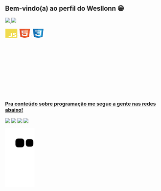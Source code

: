 ## Bem-vindo(a) ao perfil do Wesllonn 😁

 <div>
   <a href="https://github.com/Wesllon">
   <img height="180em" src="https://github-readme-stats.vercel.app/api?username=Wesllon&show_icons=true&theme=tokyonight&include_all_commits=true&count_private=true"/>
   <img height="180em" src="https://github-readme-stats.vercel.app/api/top-langs/?username=Wesllon&layout=compact&langs_count=6&theme=tokyonight"/>

</div>
<div style="display: inline_block"><br>
  <img align="center" alt="Js" height="30" width="40" src="https://raw.githubusercontent.com/devicons/devicon/master/icons/javascript/javascript-plain.svg">
  <img align="center" alt="HTML" height="30" width="40" src="https://raw.githubusercontent.com/devicons/devicon/master/icons/html5/html5-original.svg">
  <img align="center" alt="CSS" height="30" width="40" src="https://raw.githubusercontent.com/devicons/devicon/master/icons/css3/css3-original.svg">
  <?xml version="1.0" encoding="UTF-8" standalone="no"?>
<!-- Created with Inkscape (http://www.inkscape.org/) -->

<svg
   version="1.0"
   id="svg2"
   sodipodi:version="0.32"
   inkscape:version="1.2.1 (9c6d41e410, 2022-07-14)"
   sodipodi:docname="python-logo-only.svg"
   width="92.070236pt"
   height="101.00108pt"
   inkscape:export-filename="python-logo-only.png"
   inkscape:export-xdpi="232.44"
   inkscape:export-ydpi="232.44"
   xmlns:inkscape="http://www.inkscape.org/namespaces/inkscape"
   xmlns:sodipodi="http://sodipodi.sourceforge.net/DTD/sodipodi-0.dtd"
   xmlns:xlink="http://www.w3.org/1999/xlink"
   xmlns="http://www.w3.org/2000/svg"
   xmlns:svg="http://www.w3.org/2000/svg"
   xmlns:rdf="http://www.w3.org/1999/02/22-rdf-syntax-ns#"
   xmlns:cc="http://creativecommons.org/ns#"
   xmlns:dc="http://purl.org/dc/elements/1.1/">
  <metadata
     id="metadata371">
                   />
      </
    <linearGradient
       id="linearGradient2795">
      <stop
         style="stop-color:#b8b8b8;stop-opacity:0.49803922;"
         offset="0"
         id="stop2797" />
      <stop
         style="stop-color:#7f7f7f;stop-opacity:0;"
         offset="1"
         id="stop2799" />
    </linearGradient>
    <linearGradient
       id="linearGradient2787">
      <stop
         style="stop-color:#7f7f7f;stop-opacity:0.5;"
         offset="0"
         id="stop2789" />
      <stop
         style="stop-color:#7f7f7f;stop-opacity:0;"
         offset="1"
         id="stop2791" />
    </linearGradient>
    <linearGradient
       id="linearGradient3676">
      <stop
         style="stop-color:#b2b2b2;stop-opacity:0.5;"
         offset="0"
         id="stop3678" />
      <stop
         style="stop-color:#b3b3b3;stop-opacity:0;"
         offset="1"
         id="stop3680" />
    </linearGradient>
    <linearGradient
       id="linearGradient3236">
      <stop
         style="stop-color:#f4f4f4;stop-opacity:1"
         offset="0"
         id="stop3244" />
      <stop
         style="stop-color:white;stop-opacity:1"
         offset="1"
         id="stop3240" />
    </linearGradient>
    <linearGradient
       id="linearGradient4671">
      <stop
         style="stop-color:#ffd43b;stop-opacity:1;"
         offset="0"
         id="stop4673" />
      <stop
         style="stop-color:#ffe873;stop-opacity:1"
         offset="1"
         id="stop4675" />
    </linearGradient>
    <linearGradient
       id="linearGradient4689">
      <stop
         style="stop-color:#5a9fd4;stop-opacity:1;"
         offset="0"
         id="stop4691" />
      <stop
         style="stop-color:#306998;stop-opacity:1;"
         offset="1"
         id="stop4693" />
    </linearGradient>
    <linearGradient
       x1="224.23996"
       y1="144.75717"
       x2="-65.308502"
       y2="144.75717"
       id="linearGradient2987"
       xlink:href="#linearGradient4671"
       gradientUnits="userSpaceOnUse"
       gradientTransform="translate(100.2702,99.61116)" />
    <linearGradient
       x1="172.94208"
       y1="77.475983"
       x2="26.670298"
       y2="76.313133"
       id="linearGradient2990"
       xlink:href="#linearGradient4689"
       gradientUnits="userSpaceOnUse"
       gradientTransform="translate(100.2702,99.61116)" />
    <linearGradient
       inkscape:collect="always"
       xlink:href="#linearGradient4689"
       id="linearGradient2587"
       gradientUnits="userSpaceOnUse"
       gradientTransform="translate(100.2702,99.61116)"
       x1="172.94208"
       y1="77.475983"
       x2="26.670298"
       y2="76.313133" />
    <linearGradient
       inkscape:collect="always"
       xlink:href="#linearGradient4671"
       id="linearGradient2589"
       gradientUnits="userSpaceOnUse"
       gradientTransform="translate(100.2702,99.61116)"
       x1="224.23996"
       y1="144.75717"
       x2="-65.308502"
       y2="144.75717" />
    <linearGradient
       inkscape:collect="always"
       xlink:href="#linearGradient4689"
       id="linearGradient2248"
       gradientUnits="userSpaceOnUse"
       gradientTransform="translate(100.2702,99.61116)"
       x1="172.94208"
       y1="77.475983"
       x2="26.670298"
       y2="76.313133" />
    <linearGradient
       inkscape:collect="always"
       xlink:href="#linearGradient4671"
       id="linearGradient2250"
       gradientUnits="userSpaceOnUse"
       gradientTransform="translate(100.2702,99.61116)"
       x1="224.23996"
       y1="144.75717"
       x2="-65.308502"
       y2="144.75717" />
    <linearGradient
       inkscape:collect="always"
       xlink:href="#linearGradient4671"
       id="linearGradient2255"
       gradientUnits="userSpaceOnUse"
       gradientTransform="matrix(0.562541,0,0,0.567972,-11.5974,-7.60954)"
       x1="224.23996"
       y1="144.75717"
       x2="-65.308502"
       y2="144.75717" />
    <linearGradient
       inkscape:collect="always"
       xlink:href="#linearGradient4689"
       id="linearGradient2258"
       gradientUnits="userSpaceOnUse"
       gradientTransform="matrix(0.562541,0,0,0.567972,-11.5974,-7.60954)"
       x1="172.94208"
       y1="76.176224"
       x2="26.670298"
       y2="76.313133" />
    <radialGradient
       inkscape:collect="always"
       xlink:href="#linearGradient2795"
       id="radialGradient2801"
       cx="61.518883"
       cy="132.28575"
       fx="61.518883"
       fy="132.28575"
       r="29.036913"
       gradientTransform="matrix(1,0,0,0.177966,0,108.7434)"
       gradientUnits="userSpaceOnUse" />
    <linearGradient
       inkscape:collect="always"
       xlink:href="#linearGradient4671"
       id="linearGradient1475"
       gradientUnits="userSpaceOnUse"
       gradientTransform="matrix(0.562541,0,0,0.567972,-14.99112,-11.702371)"
       x1="150.96111"
       y1="192.35176"
       x2="112.03144"
       y2="137.27299" />
    <linearGradient
       inkscape:collect="always"
       xlink:href="#linearGradient4689"
       id="linearGradient1478"
       gradientUnits="userSpaceOnUse"
       gradientTransform="matrix(0.562541,0,0,0.567972,-14.99112,-11.702371)"
       x1="26.648937"
       y1="20.603781"
       x2="135.66525"
       y2="114.39767" />
    <radialGradient
       inkscape:collect="always"
       xlink:href="#linearGradient2795"
       id="radialGradient1480"
       gradientUnits="userSpaceOnUse"
       gradientTransform="matrix(1.7490565e-8,-0.23994696,1.054668,3.7915457e-7,-83.7008,142.46201)"
       cx="61.518883"
       cy="132.28575"
       fx="61.518883"
       fy="132.28575"
       r="29.036913" />
  </defs>
  <path
     style="fill:url(#linearGradient1478);fill-opacity:1"
     d="M 54.918785,9.1927389e-4 C 50.335132,0.02221727 45.957846,0.41313697 42.106285,1.0946693 30.760069,3.0991731 28.700036,7.2947714 28.700035,15.032169 v 10.21875 h 26.8125 v 3.40625 h -26.8125 -10.0625 c -7.792459,0 -14.6157588,4.683717 -16.7499998,13.59375 -2.46181998,10.212966 -2.57101508,16.586023 0,27.25 1.9059283,7.937852 6.4575432,13.593748 14.2499998,13.59375 h 9.21875 v -12.25 c 0,-8.849902 7.657144,-16.656248 16.75,-16.65625 h 26.78125 c 7.454951,0 13.406253,-6.138164 13.40625,-13.625 v -25.53125 c 0,-7.2663386 -6.12998,-12.7247771 -13.40625,-13.9374997 C 64.281548,0.32794397 59.502438,-0.02037903 54.918785,9.1927389e-4 Z m -14.5,8.21875012611 c 2.769547,0 5.03125,2.2986456 5.03125,5.1249996 -2e-6,2.816336 -2.261703,5.09375 -5.03125,5.09375 -2.779476,-1e-6 -5.03125,-2.277415 -5.03125,-5.09375 -10e-7,-2.826353 2.251774,-5.1249996 5.03125,-5.1249996 z"
     id="path1948" />
  <path
     style="fill:url(#linearGradient1475);fill-opacity:1"
     d="m 85.637535,28.657169 v 11.90625 c 0,9.230755 -7.825895,16.999999 -16.75,17 h -26.78125 c -7.335833,0 -13.406249,6.278483 -13.40625,13.625 v 25.531247 c 0,7.266344 6.318588,11.540324 13.40625,13.625004 8.487331,2.49561 16.626237,2.94663 26.78125,0 6.750155,-1.95439 13.406253,-5.88761 13.40625,-13.625004 V 86.500919 h -26.78125 v -3.40625 h 26.78125 13.406254 c 7.792461,0 10.696251,-5.435408 13.406241,-13.59375 2.79933,-8.398886 2.68022,-16.475776 0,-27.25 -1.92578,-7.757441 -5.60387,-13.59375 -13.406241,-13.59375 z m -15.0625,64.65625 c 2.779478,3e-6 5.03125,2.277417 5.03125,5.093747 -2e-6,2.826354 -2.251775,5.125004 -5.03125,5.125004 -2.76955,0 -5.03125,-2.29865 -5.03125,-5.125004 2e-6,-2.81633 2.261697,-5.093747 5.03125,-5.093747 z"
     id="path1950" />
  <ellipse
     style="opacity:0.44382;fill:url(#radialGradient1480);fill-opacity:1;fill-rule:nonzero;stroke:none;stroke-width:15.4174;stroke-miterlimit:4;stroke-dasharray:none;stroke-opacity:1"
     id="path1894"
     cx="55.816761"
     cy="127.70079"
     rx="35.930977"
     ry="6.9673119" />
</svg>
</div>
 
 <br>
 
  ### Pra conteúdo sobre programação me segue a gente nas redes abaixo!
 
<div> 
  <a href="https://instagram.com/Wesllon.23" target="_blank"><img src="https://img.shields.io/badge/-Instagram-%23E4405F?style=for-the-badge&logo=instagram&logoColor=white" target="_blank"></a>
 <a href="https://discord.gg/5DVhGKVf4h" target="_blank"><img src="https://img.shields.io/badge/Discord-7289DA?style=for-the-badge&logo=discord&logoColor=white" target="_blank"></a> 
  <a href = "mailto:Wesllonn360@gmai.com"><img src="https://img.shields.io/badge/-Gmail-%23333?style=for-the-badge&logo=gmail&logoColor=white" target="_blank"></a>
  <a href="https://www.linkedin.com/in/wesllon-alves"target="_blank"><img src="https://img.shields.io/badge/-LinkedIn-%230077B5?style=for-the-badge&logo=linkedin&logoColor=white" target="_blank"></a> 
 </div>

![snake gif](https://github.com/Wesllon/Wesllon/blob/output/github-contribution-grid-snake.svg)
